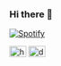 ### Hi there 👋
[![Spotify](https://novatorem-git-master-ddamlapinar.vercel.app//api/spotify)](https://open.spotify.com/user/11132823169)


<a href="https://codepen.io/ddamlapinar" target="blank"><img  src="https://raw.githubusercontent.com/rahuldkjain/github-profile-readme-generator/master/src/images/icons/Social/codepen.svg" alt="https://codepen.io/ddamlapinar" height="20" width="30" /></a>
<a href="https://linkedin.com/in/dgdamlapinar" target="blank"><img src="https://raw.githubusercontent.com/rahuldkjain/github-profile-readme-generator/master/src/images/icons/Social/linked-in-alt.svg" alt="dgdamlapinar" height="20" width="30" /></a>
